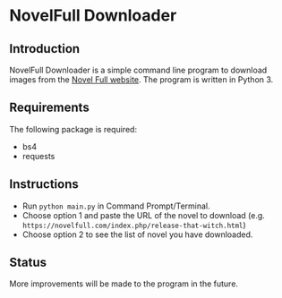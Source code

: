 # NovelFull Downloader

## Introduction
NovelFull Downloader is a simple command line program to download images from the [Novel Full website](https://novelfull.com/). The program is written in Python 3.

## Requirements
The following package is required:
   * bs4
   * requests

## Instructions
* Run `python main.py` in Command Prompt/Terminal.
* Choose option 1 and paste the URL of the novel to download (e.g. `https://novelfull.com/index.php/release-that-witch.html`)
* Choose option 2 to see the list of novel you have downloaded.

## Status
More improvements will be made to the program in the future.
